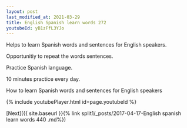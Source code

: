 ```yaml
---
layout: post
last_modified_at: 2021-03-29
title: English Spanish learn words 272 
youtubeId: yB1zFfL3YJo
---
```

 
 
Helps to learn Spanish words and sentences for English speakers.

Opportunitiy to repeat the words sentences. 

Practice Spanish language. 
 
10 minutes practice every day. 
 
How to learn Spanish words and sentences for English speakers 
 
{% include youtubePlayer.html id=page.youtubeId %}
 
 
[Next]({{ site.baseurl }}{% link  split1/_posts/2017-04-17-English spanish learn words 440 .md%})
 

